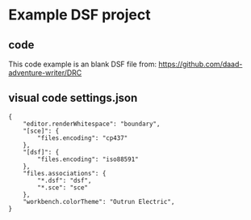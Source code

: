 # Example DSF project

## code 
This code example is an blank DSF file from: https://github.com/daad-adventure-writer/DRC

## visual code settings.json

    {
        "editor.renderWhitespace": "boundary",
        "[sce]": {
            "files.encoding": "cp437"
        },
        "[dsf]": {
            "files.encoding": "iso88591"
        },
        "files.associations": {
            "*.dsf": "dsf",
            "*.sce": "sce"
        },
        "workbench.colorTheme": "Outrun Electric",
    }
